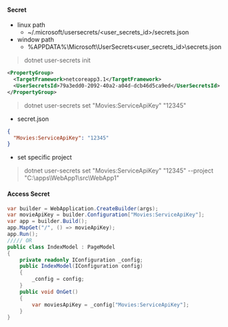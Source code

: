 #### Secret
-  linux path
   - ~/.microsoft/usersecrets/<user_secrets_id>/secrets.json
- window path
   - %APPDATA%\Microsoft\UserSecrets\<user_secrets_id>\secrets.json
> dotnet user-secrets init
```xml
<PropertyGroup>
  <TargetFramework>netcoreapp3.1</TargetFramework>
  <UserSecretsId>79a3edd0-2092-40a2-a04d-dcb46d5ca9ed</UserSecretsId>
</PropertyGroup>
```
> dotnet user-secrets set "Movies:ServiceApiKey" "12345"
- secret.json
```json
{
  "Movies:ServiceApiKey": "12345"
}
```
- set specific project
> dotnet user-secrets set "Movies:ServiceApiKey" "12345" --project "C:\apps\WebApp1\src\WebApp1"
#### Access Secret
```cs
var builder = WebApplication.CreateBuilder(args);
var movieApiKey = builder.Configuration["Movies:ServiceApiKey"];
var app = builder.Build();
app.MapGet("/", () => movieApiKey);
app.Run();
///// OR
public class IndexModel : PageModel
{
    private readonly IConfiguration _config;
    public IndexModel(IConfiguration config)
    {
        _config = config;
    }
    public void OnGet()
    {
        var moviesApiKey = _config["Movies:ServiceApiKey"];
    }
}
```

